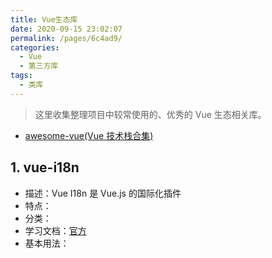 ```yaml
---
title: Vue生态库
date: 2020-09-15 23:02:07
permalink: /pages/6c4ad9/
categories:
  - Vue
  - 第三方库
tags:
  - 类库
---
```


> 这里收集整理项目中较常使用的、优秀的 Vue 生态相关库。

- [awesome-vue(Vue 技术栈合集)](https://github.com/vuejs/awesome-vue)

## 1. vue-i18n

- 描述：Vue I18n 是 Vue.js 的国际化插件
- 特点：
- 分类：
- 学习文档：[官方](http://kazupon.github.io/vue-i18n/zh/introduction.html)
- 基本用法：
